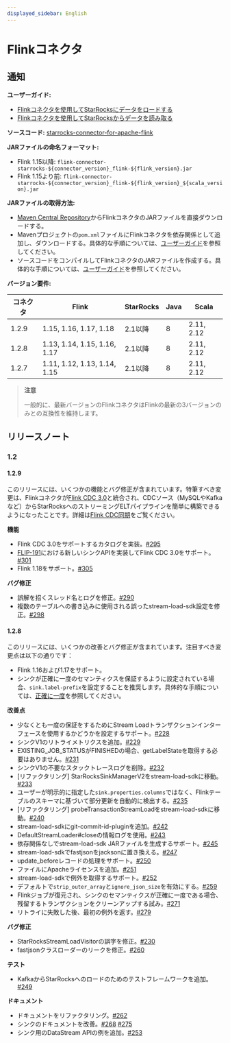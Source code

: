 ```yaml
---
displayed_sidebar: English
---
```


# Flinkコネクタ

## 通知

**ユーザーガイド:**

- [Flinkコネクタを使用してStarRocksにデータをロードする](../loading/Flink-connector-starrocks.md)
- [Flinkコネクタを使用してStarRocksからデータを読み取る](../unloading/Flink_connector.md)

**ソースコード:** [starrocks-connector-for-apache-flink](https://github.com/StarRocks/starrocks-connector-for-apache-flink)

**JARファイルの命名フォーマット:**

- Flink 1.15以降: `flink-connector-starrocks-${connector_version}_flink-${flink_version}.jar`
- Flink 1.15より前: `flink-connector-starrocks-${connector_version}_flink-${flink_version}_${scala_version}.jar`

**JARファイルの取得方法:**

- [Maven Central Repository](https://repo1.maven.org/maven2/com/starrocks)からFlinkコネクタのJARファイルを直接ダウンロードする。
- Mavenプロジェクトの`pom.xml`ファイルにFlinkコネクタを依存関係として追加し、ダウンロードする。具体的な手順については、[ユーザーガイド](../loading/Flink-connector-starrocks.md#obtain-flink-connector)を参照してください。
- ソースコードをコンパイルしてFlinkコネクタのJARファイルを作成する。具体的な手順については、[ユーザーガイド](../loading/Flink-connector-starrocks.md#obtain-flink-connector)を参照してください。

**バージョン要件:**

| コネクタ | Flink                    | StarRocks     | Java | Scala     |
| --------- | ------------------------ | ------------- | ---- | --------- |
| 1.2.9 | 1.15, 1.16, 1.17, 1.18 | 2.1以降 | 8 | 2.11, 2.12 |
| 1.2.8     | 1.13, 1.14, 1.15, 1.16, 1.17 | 2.1以降 | 8    | 2.11, 2.12 |
| 1.2.7     | 1.11, 1.12, 1.13, 1.14, 1.15 | 2.1以降 | 8    | 2.11, 2.12 |

> **注意**
>
> 一般的に、最新バージョンのFlinkコネクタはFlinkの最新の3バージョンのみとの互換性を維持します。

## リリースノート

### 1.2

#### 1.2.9

このリリースには、いくつかの機能とバグ修正が含まれています。特筆すべき変更は、Flinkコネクタが[Flink CDC 3.0](https://ververica.github.io/flink-cdc-connectors/master/content/overview/cdc-pipeline.html)と統合され、CDCソース（MySQLやKafkaなど）からStarRocksへのストリーミングELTパイプラインを簡単に構築できるようになったことです。詳細は[Flink CDC同期](../loading/Flink-connector-starrocks.md#flink-cdc-synchronization-schema-change-supported)をご覧ください。

**機能**

- Flink CDC 3.0をサポートするカタログを実装。[#295](https://github.com/StarRocks/starrocks-connector-for-apache-flink/pull/295)
- [FLIP-191](https://cwiki.apache.org/confluence/display/FLINK/FLIP-191%3A+Extend+unified+Sink+interface+to+support+small+file+compaction)における新しいシンクAPIを実装してFlink CDC 3.0をサポート。[#301](https://github.com/StarRocks/starrocks-connector-for-apache-flink/pull/301)
- Flink 1.18をサポート。[#305](https://github.com/StarRocks/starrocks-connector-for-apache-flink/pull/305)

**バグ修正**

- 誤解を招くスレッド名とログを修正。[#290](https://github.com/StarRocks/starrocks-connector-for-apache-flink/pull/290)
- 複数のテーブルへの書き込みに使用される誤ったstream-load-sdk設定を修正。[#298](https://github.com/StarRocks/starrocks-connector-for-apache-flink/pull/298)

#### 1.2.8

このリリースには、いくつかの改善とバグ修正が含まれています。注目すべき変更点は以下の通りです：

- Flink 1.16および1.17をサポート。
- シンクが正確に一度のセマンティクスを保証するように設定されている場合、`sink.label-prefix`を設定することを推奨します。具体的な手順については、[正確に一度](../loading/Flink-connector-starrocks.md#exactly-once)を参照してください。

**改善点**

- 少なくとも一度の保証をするためにStream Loadトランザクションインターフェースを使用するかどうかを設定するサポート。[#228](https://github.com/StarRocks/starrocks-connector-for-apache-flink/pull/228)
- シンクV1のリトライメトリクスを追加。[#229](https://github.com/StarRocks/starrocks-connector-for-apache-flink/pull/229)
- EXISTING_JOB_STATUSがFINISHEDの場合、getLabelStateを取得する必要はありません。[#231](https://github.com/StarRocks/starrocks-connector-for-apache-flink/pull/231)
- シンクV1の不要なスタックトレースログを削除。[#232](https://github.com/StarRocks/starrocks-connector-for-apache-flink/pull/232)
- [リファクタリング] StarRocksSinkManagerV2をstream-load-sdkに移動。[#233](https://github.com/StarRocks/starrocks-connector-for-apache-flink/pull/233)
- ユーザーが明示的に指定した`sink.properties.columns`ではなく、Flinkテーブルのスキーマに基づいて部分更新を自動的に検出する。[#235](https://github.com/StarRocks/starrocks-connector-for-apache-flink/pull/235)
- [リファクタリング] probeTransactionStreamLoadをstream-load-sdkに移動。[#240](https://github.com/StarRocks/starrocks-connector-for-apache-flink/pull/240)
- stream-load-sdkにgit-commit-id-pluginを追加。[#242](https://github.com/StarRocks/starrocks-connector-for-apache-flink/pull/242)
- DefaultStreamLoader#closeの情報ログを使用。[#243](https://github.com/StarRocks/starrocks-connector-for-apache-flink/pull/243)
- 依存関係なしでstream-load-sdk JARファイルを生成するサポート。[#245](https://github.com/StarRocks/starrocks-connector-for-apache-flink/pull/245)
- stream-load-sdkでfastjsonをjacksonに置き換える。[#247](https://github.com/StarRocks/starrocks-connector-for-apache-flink/pull/247)
- update_beforeレコードの処理をサポート。[#250](https://github.com/StarRocks/starrocks-connector-for-apache-flink/pull/250)
- ファイルにApacheライセンスを追加。[#251](https://github.com/StarRocks/starrocks-connector-for-apache-flink/pull/251)
- stream-load-sdkで例外を取得するサポート。[#252](https://github.com/StarRocks/starrocks-connector-for-apache-flink/pull/252)
- デフォルトで`strip_outer_array`と`ignore_json_size`を有効にする。[#259](https://github.com/StarRocks/starrocks-connector-for-apache-flink/pull/259)
- Flinkジョブが復元され、シンクのセマンティクスが正確に一度である場合、残留するトランザクションをクリーンアップする試み。[#271](https://github.com/StarRocks/starrocks-connector-for-apache-flink/pull/271)
- リトライに失敗した後、最初の例外を返す。[#279](https://github.com/StarRocks/starrocks-connector-for-apache-flink/pull/279)

**バグ修正**

- StarRocksStreamLoadVisitorの誤字を修正。[#230](https://github.com/StarRocks/starrocks-connector-for-apache-flink/pull/230)
- fastjsonクラスローダーのリークを修正。[#260](https://github.com/StarRocks/starrocks-connector-for-apache-flink/pull/260)

**テスト**

- KafkaからStarRocksへのロードのためのテストフレームワークを追加。[#249](https://github.com/StarRocks/starrocks-connector-for-apache-flink/pull/249)

**ドキュメント**

- ドキュメントをリファクタリング。[#262](https://github.com/StarRocks/starrocks-connector-for-apache-flink/pull/262)
- シンクのドキュメントを改善。[#268](https://github.com/StarRocks/starrocks-connector-for-apache-flink/pull/268) [#275](https://github.com/StarRocks/starrocks-connector-for-apache-flink/pull/275)
- シンク用のDataStream APIの例を追加。[#253](https://github.com/StarRocks/starrocks-connector-for-apache-flink/pull/253)
